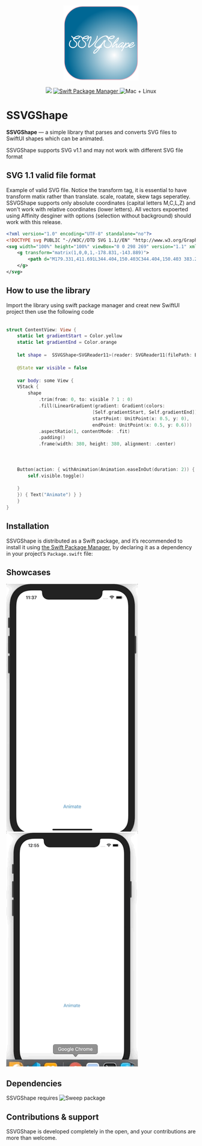 
<p align="center">
    <img src="samples/logo.png" width="200" max-width="50%" alt="" />
</p>
<p align="center">
    <img src="https://img.shields.io/badge/Swift-5.0-orange.svg" />
    <a href="https://swift.org/package-manager">
        <img src="https://img.shields.io/badge/spm-compatible-brightgreen.svg?style=flat" alt="Swift Package Manager" />
    </a>
    <img src="https://img.shields.io/badge/platforms-mac+linux-brightgreen.svg?style=flat" alt="Mac + Linux" />
</p>


# SSVGShape

**SSVGShape** — a simple library that parses and converts SVG files to SwiftUI shapes which can be animated.

SSVGShape supports SVG v1.1 and may not work with different SVG file format


## SVG 1.1 valid file format 

Example of valid SVG file. Notice the transform tag, it is essential to have transform matix rather than translate. scale, roatate, skew tags seperatley. SSVGShape supports only absolute coordinates (capital letters M,C,L,Z) and won't work with relative coordinates (lower letters).  All vectors expoerted using Affinity desginer with options (selection without background) should work with this release.

```xml
<?xml version="1.0" encoding="UTF-8" standalone="no"?>
<!DOCTYPE svg PUBLIC "-//W3C//DTD SVG 1.1//EN" "http://www.w3.org/Graphics/SVG/1.1/DTD/svg11.dtd">
<svg width="100%" height="100%" viewBox="0 0 298 269" version="1.1" xmlns="http://www.w3.org/2000/svg" xmlns:xlink="http://www.w3.org/1999/xlink" xml:space="preserve" xmlns:serif="http://www.serif.com/" style="fill-rule:evenodd;clip-rule:evenodd;stroke-linecap:round;stroke-linejoin:round;stroke-miterlimit:1.5;">
    <g transform="matrix(1,0,0,1,-178.831,-143.889)">
        <path d="M179.331,411.691L344.404,150.403C344.404,150.403 383.269,410.374 453.669,330.229C524.069,250.083 375.012,120.315 476.244,148.262" style="fill:none;stroke:black;stroke-width:1px;"/>
    </g>
</svg>
```

## How to use the library

Import the library using swift package manager and creat new SwiftUI project then use the following code

```swift

struct ContentView: View {
    static let gradientStart = Color.yellow
    static let gradientEnd = Color.orange

    let shape =  SSVGShape<SVGReader11>(reader: SVGReader11(filePath: Bundle.main.path(forResource: "bitcoin", ofType: "svg")!))
    
    @State var visible = false
    
    var body: some View {
    VStack {
        shape
            .trim(from: 0, to: visible ? 1 : 0)
            .fill(LinearGradient(gradient: Gradient(colors:
                                [Self.gradientStart, Self.gradientEnd]),
                                startPoint: UnitPoint(x: 0.5, y: 0),
                                endPoint: UnitPoint(x: 0.5, y: 0.6)))
            .aspectRatio(1, contentMode: .fit)
            .padding()
            .frame(width: 380, height: 380, alignment: .center)
    
        
        
    Button(action: { withAnimation(Animation.easeInOut(duration: 2)) {
        self.visible.toggle()
        
    }
    }) { Text("Animate") } }
    }
}
```


## Installation

SSVGShape is distributed as a Swift package, and it’s recommended to install it using [the Swift Package Manager](https://github.com/apple/swift-package-manager), by declaring it as a dependency in your project’s `Package.swift` file:


## Showcases

<img src="https://github.com/nour7/SSVGShape/blob/master/samples/ssvgshape_sample_1.gif" width="350">

<img src="https://github.com/nour7/SSVGShape/blob/master/samples/ssvgshape_sample_2.gif" width="350">


## Dependencies

SSVGShape requires ![Sweep package](https://github.com/JohnSundell/Sweep) 


## Contributions & support

SSVGShape is developed completely in the open, and your contributions are more than welcome.
